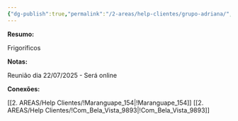 ```yaml
---
{"dg-publish":true,"permalink":"/2-areas/help-clientes/grupo-adriana/","dgPassFrontmatter":true,"created":"2025-07-18T14:32:03.892-03:00","updated":"2025-07-21T17:14:36.624-03:00"}
---
```


**Resumo:**

Frigoríficos

**Notas:**

Reunião dia 22/07/2025 - Será online

**Conexões:**

[[2. AREAS/Help Clientes/!Maranguape_154\|!Maranguape_154]]
[[2. AREAS/Help Clientes/!Com_Bela_Vista_9893\|!Com_Bela_Vista_9893]]